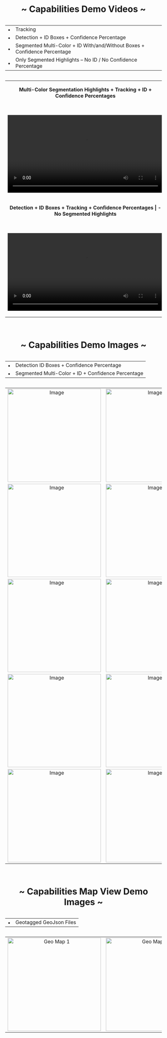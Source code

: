 <div align="center">
  
# ~ Capabilities Demo Videos ~

<div align="center">

<table style="display:inline-block; text-align:left; border-collapse:collapse;">
  <tr><td style="padding:0 .5em;">•</td><td>Tracking</td></tr>
  <tr><td style="padding:0 .5em;">•</td><td>Detection + ID Boxes + Confidence Percentage</td></tr>
  <tr><td style="padding:0 .5em;">•</td><td>Segmented Multi-Color + ID With/and/Without Boxes + Confidence Percentage</td></tr>
  <tr><td style="padding:0 .5em;">•</td><td>Only Segmented Highlights – No ID / No Confidence Percentage</td></tr>
</table>

</div>


<table align="center"> 
  
<tr>

<td align="center" valign="middle" style="height:350px"> 
  
<strong>

Multi-Color Segmentation Highlights + Tracking + ID + Confidence Percentages

</strong>

<br> 

<video src="https://github.com/user-attachments/assets/d9b6f0f8-6ea2-4f29-813e-96ff84ae1ab2" width="500" controls></video> 

</td> 

<td align="center" valign="middle" style="height:350px"> 
  
<strong>

Same-Color Segmented Highlights + ID Boxes + Tracking + Confidence Percentages:</strong> <em>✨ALSO MUSIC✨</em>

<br> 

<video src="https://github.com/user-attachments/assets/07168b7d-7589-4948-bbdd-55f4c723d33d" width="500" controls></video> 

</td> 

</tr>

<tr>

<td align="center" valign="middle" style="height:350px">

<strong>

Detection + ID Boxes + Tracking + Confidence Percentages | -No Segmented Highlights

</strong>

<br>

<video src="https://github.com/user-attachments/assets/a6a42d82-faed-4c91-912a-81a3e8da27ec" width="500" controls></video>

</td>

<td align="center" valign="middle" style="height:350px">

<strong>

Segmented Highlights + Tracking | -No ID / -No Confidence Percentages

</strong>
  
<br>

<video src="https://github.com/user-attachments/assets/5ed5b57c-8c9b-4578-aee7-9ed80c9ff8e5" width="500" controls></video>
</td>

</tr>

</table>

<br>

<div align="center">
  
# ~ Capabilities Demo Images ~

<div align="center">

<table style="display:inline-block; text-align:left; border-collapse:collapse;">
  <tr><td style="padding:0 .5em;">•</td><td>Detection ID Boxes + Confidence Percentage</td></tr>
  <tr><td style="padding:0 .5em;">•</td><td>Segmented Multi-Color + ID + Confidence Percentage</td></tr>
</table>

</div>


<table align="center" cellpadding="5"> 

<!-- Row 1 -->
<tr>
<td align="center"><img src="https://github.com/user-attachments/assets/db45bc31-3b7d-4001-b868-eb37589de66c" width="300" alt="Image"></td>
<td align="center"><img src="https://github.com/user-attachments/assets/84fac12c-2ddd-4d2e-8f5c-3a92dd8661b7" width="300" alt="Image"></td>
<td align="center"><img src="https://github.com/user-attachments/assets/c8f90d41-beab-4ac8-ae62-df0c4814c3d6" width="300" alt="Image"></td>
<td align="center"><img src="https://github.com/user-attachments/assets/c2957623-577e-4cf6-b772-038fc6292a2a" width="300" alt="Image"></td>
</tr>

<!-- Row 2 -->
<tr>
<td align="center"><img src="https://github.com/user-attachments/assets/f73edeb5-59c3-4e39-9cd9-f6f5b57a41bd" width="300" alt="Image"></td>
<td align="center"><img src="https://github.com/user-attachments/assets/3ce4e76b-e196-487a-b508-db475ee9140d" width="300" alt="Image"></td>
<td align="center"><img src="https://github.com/user-attachments/assets/5a62471c-9204-4f3f-bdda-b751f011528a" width="300" alt="Image"></td>
<td align="center"><img src="https://github.com/user-attachments/assets/ea9e269f-3413-4469-8c4a-e79eaec13953" width="300" alt="Image"></td>
</tr>

<!-- Row 3 -->
<tr>
<td align="center"><img src="https://github.com/user-attachments/assets/274164d5-7673-4791-9953-96d3191ce615" width="300" alt="Image"></td>
<td align="center"><img src="https://github.com/user-attachments/assets/3742682a-6631-43bd-8de3-927b5f3f7221" width="300" alt="Image"></td>
<td align="center"><img src="https://github.com/user-attachments/assets/61c22df5-99ee-469c-9ebd-6f8dbf11a010" width="300" alt="Image"></td>
<td align="center"><img src="https://github.com/user-attachments/assets/60729b9f-65cb-4d70-b00d-c4a92807f9c2" width="300" alt="Image"></td>
</tr>

<!-- Row 4 -->
<tr>
<td align="center"><img src="https://github.com/user-attachments/assets/0891cd4d-d2a6-4222-a495-e3d098e01254" width="300" alt="Image"></td>
<td align="center"><img src="https://github.com/user-attachments/assets/3efba8f9-8dcb-4b6c-93ff-61c20c6c2d36" width="300" alt="Image"></td>
<td align="center"><img src="https://github.com/user-attachments/assets/27d90b52-252f-47ba-aa85-e775a359a435" width="300" alt="Image"></td>
<td align="center"><img src="https://github.com/user-attachments/assets/a6d52775-0134-4a8e-9d11-474518d09c89" width="300" alt="Image"></td>
</tr>

<!-- Row 5 (unchanged) -->
<tr>
<td align="center"><img src="https://github.com/user-attachments/assets/b09a82d2-f930-4204-a732-e437234e551d" width="300" alt="Image"></td>
<td align="center"><img src="https://github.com/user-attachments/assets/fc02e090-3869-4421-be44-6ae5337b109c" width="300" alt="Image"></td>
<td align="center"><img src="https://github.com/user-attachments/assets/d1d7a3d8-25a4-48e4-a6a3-4834bfbe324e" width="300" alt="Image"></td>
<td align="center"><img src="https://github.com/user-attachments/assets/9a48d1c7-0c7a-4ff6-8d22-a776cd8afe08" width="300" alt="Image"></td>
</tr>

</table> <!-- closes the main Image Gallery table -->

<br>

<div align="center">
  
# ~ Capabilities Map View Demo Images ~

<div align="center">

<table style="display:inline-block; text-align:left; border-collapse:collapse;">
  <tr><td style="padding:0 .5em;">•</td><td>Geotagged GeoJson Files</td></tr>
</table>

</div>

<table align="center" cellpadding="5">
<tr>
<td align="center"><img src="https://github.com/user-attachments/assets/c6382b7b-9ad0-4b13-be2a-0128d7669ce3" width="300" alt="Geo Map 1"></td>
<td align="center"><img src="https://github.com/user-attachments/assets/b406b50d-ea6a-4633-b716-e68b298029ec" width="300" alt="Geo Map 2"></td>
<td align="center"><img src="https://github.com/user-attachments/assets/d2613e96-7df7-4a1c-baf8-fa8680cfa57a" width="300" alt="Geo Map 3"></td>
<td align="center"><img src="https://github.com/user-attachments/assets/24e0bc9e-b32a-48a5-813d-51bed1199f9b" width="300" alt="Geo Map 4"></td>
</tr>
</table>

</div>

